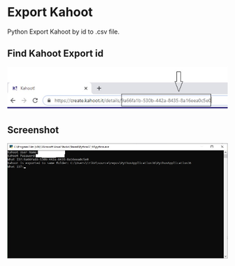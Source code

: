 # Export Kahoot
 Python Export Kahoot by id to .csv file.

## Find Kahoot Export id
![Kahoot-ID](Screenshots/id.jpg)


## Screenshot
![Export-Kahoot](Screenshots/screen.jpg)
